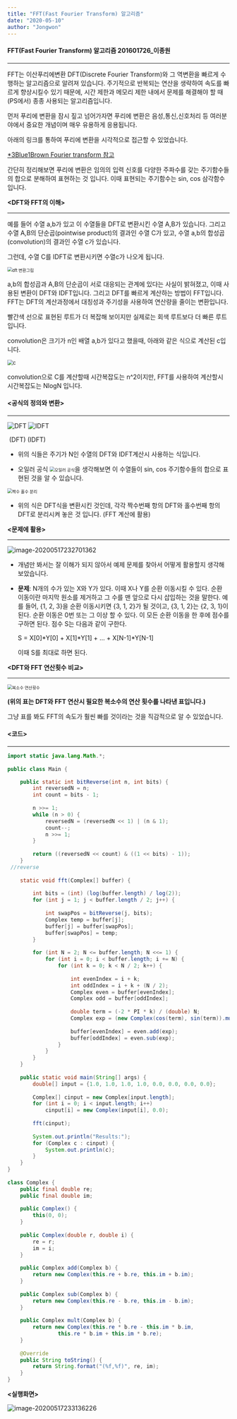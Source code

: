 ```yaml
---
title: "FFT(Fast Fourier Transform) 알고리즘"
date: "2020-05-10"
author: "Jongwon"
---
```




#### FFT(Fast Fourier Transform) 알고리즘                                                   201601726_이종원

---

FFT는 이산푸리에변환 DFT(Discrete Fourier Transform)와 그 역변환을 빠르게  수행하는 알고리즘으로 알려져 있습니다.  주기적으로 반복되는 연산을 생략하여 속도를 빠르게 향상시킬수 있기 때문에, 시간 제한과 메모리 제한  내에서 문제를 해결해야 할 때(PS에서) 종종 사용되는 알고리즘입니다.

먼저 푸리에 변환을 잠시 짚고 넘어가자면 푸리에 변환은 음성,통신,신호처리 등 여러분야에서 중요한 개념이며 매우 유용하게 응용됩니다. 

아래의 링크를 통하여 푸리에 변환을 시각적으로 접근할 수 있었습니다. 

[*3Blue1Brown Fourier transform 참고](https://www.youtube.com/watch?v=spUNpyF58BY&t=322s)

간단히 정리해보면 푸리에 변환은 임의의 입력 신호를 다양한 주파수를 갖는 주기함수들의 합으로 분해하여 표현하는 것 입니다. 이때 표현되는 주기함수는 sin, cos 삼각함수 입니다. 



**<DFT와 FFT의 이해>**

---

 예를 들어 수열 a,b가 있고 이 수열들을 DFT로 변환시킨 수열 A,B가 있습니다. 그리고 수열 A,B의 단순곱(pointwise product)의 결과인 수열 C가 있고, 수열 a,b의 합성곱(convolution)의 결과인 수열 c가 있습니다.

그런데,  수열 C를 IDFT로 변환시키면 수열c가 나오게 됩니다.

<img src="C:\Users\hyewo\Desktop\dft 변환그림.PNG" alt="dft 변환그림" style="zoom:67%;" />



a,b의 합성곱과 A,B의 단순곱이 서로 대응되는 관계에 있다는 사실이 밝혀졌고, 이때 사용된 변환이 DFT와 IDFT입니다. 그리고 DFT를 빠르게 계산하는 방법이 FFT입니다.  FFT는 DFT의 계산과정에서 대칭성과 주기성을 사용하여 연산량을 줄이는 변환입니다.

빨간색 선으로 표현된 루트가 더 복잡해 보이지만 실제로는 회색 루트보다 더 빠른 루트 입니다.

convolution은  크기가 n인 배열 a,b가 있다고 했을때, 아래와 같은 식으로 계산된 c입니다.

<img src="C:\Users\hyewo\Desktop\c.PNG" alt="c" style="zoom:80%;" />

convolution으로 C를 계산할때 시간복잡도는 n^2이지만, FFT를 사용하여 계산할시 시간복잡도는 NlogN 입니다.

#### <공식의 정의와 변환>

---



![DFT](C:\Users\hyewo\Desktop\DFT.PNG)              ![IDFT](C:\Users\hyewo\Desktop\IDFT.PNG)

​                       (DFT)                                                                    (IDFT)



* 위의 식들은 주기가 N인 수열의 DFT와 IDFT계산시 사용하는 식입니다.

* 오일러 공식  <img src="C:\Users\hyewo\Desktop\오일러 공식.PNG" alt="오일러 공식" style="zoom:67%;" />을 생각해보면 이 수열들이 sin, cos 주기함수들의 합으로 표현된 것을 알 수 있습니다.

<img src="C:\Users\hyewo\Desktop\짝수 홀수 분리.PNG" alt="짝수 홀수 분리" style="zoom:67%;" /> 

* 위의 식은 DFT식을 변환시킨 것인데, 각각 짝수번째 항의 DFT와 홀수번째 항의 DFT로 분리시켜 놓은 것 입니다. (FFT 계산에 활용)



**<문제에 활용>**

---



![image-20200517232701362](C:\Users\hyewo\AppData\Roaming\Typora\typora-user-images\image-20200517232701362.png)

* 개념만 봐서는 잘 이해가 되지 않아서 예제 문제를 찾아서 어떻게 활용할지 생각해 보았습니다.

* **문제**: N개의 수가 있는 X와 Y가 있다. 이때 X나 Y를 순환 이동시킬 수 있다. 순환 이동이란 마지막 원소를 제거하고 그 수를 맨 앞으로 다시 삽입하는 것을 말한다. 예를 들어, {1, 2, 3}을 순환 이동시키면 {3, 1, 2}가 될 것이고, {3, 1, 2}는 {2, 3, 1}이 된다. 순환 이동은 0번 또는 그 이상 할 수 있다. 이 모든 순환 이동을 한 후에 점수를 구하면 된다. 점수 S는 다음과 같이 구한다.

  S = X[0]*Y[0] + X[1]*Y[1] + ... + X[N-1]*Y[N-1]

  이때 S를 최대로 하면 된다.

**<DFT와 FFT 연산횟수 비교>**

---



<img src="C:\Users\hyewo\Desktop\복소수 연산횟수.PNG" alt="복소수 연산횟수" style="zoom:67%;" />

**(위의 표는 DFT와 FFT 연산시 필요한 복소수의 연산 횟수를 나타낸 표입니다.)**

그냥 표를 봐도 FFT의 속도가 훨씬 빠를 것이라는 것을 직감적으로 알 수 있었습니다.



#### <코드>

---

```java
import static java.lang.Math.*;
 
public class Main {

    public static int bitReverse(int n, int bits) {
        int reversedN = n;
        int count = bits - 1;
 
        n >>= 1;
        while (n > 0) {
            reversedN = (reversedN << 1) | (n & 1);
            count--;
            n >>= 1;
        }
 
        return ((reversedN << count) & ((1 << bits) - 1));
    }
 //reverse
    
    static void fft(Complex[] buffer) {
 
        int bits = (int) (log(buffer.length) / log(2));
        for (int j = 1; j < buffer.length / 2; j++) {
 
            int swapPos = bitReverse(j, bits);
            Complex temp = buffer[j];
            buffer[j] = buffer[swapPos];
            buffer[swapPos] = temp;
        }
 
        for (int N = 2; N <= buffer.length; N <<= 1) {
            for (int i = 0; i < buffer.length; i += N) {
                for (int k = 0; k < N / 2; k++) {
 
                    int evenIndex = i + k;
                    int oddIndex = i + k + (N / 2);
                    Complex even = buffer[evenIndex];
                    Complex odd = buffer[oddIndex];
 
                    double term = (-2 * PI * k) / (double) N;
                    Complex exp = (new Complex(cos(term), sin(term)).mult(odd));
 
                    buffer[evenIndex] = even.add(exp);
                    buffer[oddIndex] = even.sub(exp);
                }
            }
        }
    }
 
    public static void main(String[] args) {
        double[] input = {1.0, 1.0, 1.0, 1.0, 0.0, 0.0, 0.0, 0.0};
 
        Complex[] cinput = new Complex[input.length];
        for (int i = 0; i < input.length; i++)
            cinput[i] = new Complex(input[i], 0.0);
 
        fft(cinput);
 
        System.out.println("Results:");
        for (Complex c : cinput) {
            System.out.println(c);
        }
    }
}
 
class Complex {
    public final double re;
    public final double im;
 
    public Complex() {
        this(0, 0);
    }
 
    public Complex(double r, double i) {
        re = r;
        im = i;
    }
 
    public Complex add(Complex b) {
        return new Complex(this.re + b.re, this.im + b.im);
    }
 
    public Complex sub(Complex b) {
        return new Complex(this.re - b.re, this.im - b.im);
    }
 
    public Complex mult(Complex b) {
        return new Complex(this.re * b.re - this.im * b.im,
                this.re * b.im + this.im * b.re);
    }
 
    @Override
    public String toString() {
        return String.format("(%f,%f)", re, im);
    }
}
```

**<실행화면>**

![image-20200517233136226](C:\Users\hyewo\AppData\Roaming\Typora\typora-user-images\image-20200517233136226.png) 